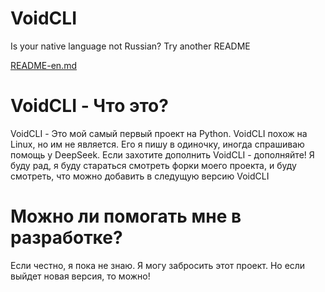 # VoidCLI
Is your native language not Russian? Try another README

[README-en.md](https://github.com/w1ux/VoidCLI/blob/main/README-en.md)

# VoidCLI - Что это?
VoidCLI - Это мой самый первый проект на Python. VoidCLI похож на Linux, но им не является. Его я пишу в одиночку, иногда спрашиваю помощь у DeepSeek. Если захотите дополнить VoidCLI - дополняйте! Я буду рад, я буду стараться смотреть форки моего проекта, и буду смотреть, что можно добавить в следущую версию VoidCLI

# Можно ли помогать мне в разработке?
Если честно, я пока не знаю. Я могу забросить этот проект. Но если выйдет новая версия, то можно!

